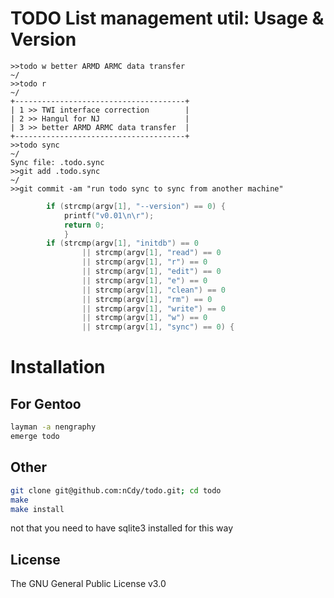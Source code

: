 TODO List management util: Usage & Version
==========================================

```shell
>>todo w better ARMD ARMC data transfer                                                           ~/
>>todo r                                                                                          ~/
+--------------------------------------+
| 1 >> TWI interface correction        |
| 2 >> Hangul for NJ                   |
| 3 >> better ARMD ARMC data transfer  |
+--------------------------------------+
>>todo sync                                                                                       ~/
Sync file: .todo.sync
>>git add .todo.sync                                                                              ~/
>>git commit -am "run todo sync to sync from another machine"      
```

```c
        if (strcmp(argv[1], "--version") == 0) {
            printf("v0.01\n\r");
            return 0;
            }
        if (strcmp(argv[1], "initdb") == 0
                || strcmp(argv[1], "read") == 0
                || strcmp(argv[1], "r") == 0
                || strcmp(argv[1], "edit") == 0
                || strcmp(argv[1], "e") == 0
                || strcmp(argv[1], "clean") == 0
                || strcmp(argv[1], "rm") == 0
                || strcmp(argv[1], "write") == 0
                || strcmp(argv[1], "w") == 0
                || strcmp(argv[1], "sync") == 0) {
```

Installation
============

For Gentoo
----------
```bash
layman -a nengraphy
emerge todo
```

Other
---------
```bash
git clone git@github.com:nCdy/todo.git; cd todo
make
make install
```
not that you need to have sqlite3 installed for this way

License
-------

The GNU General Public License v3.0
